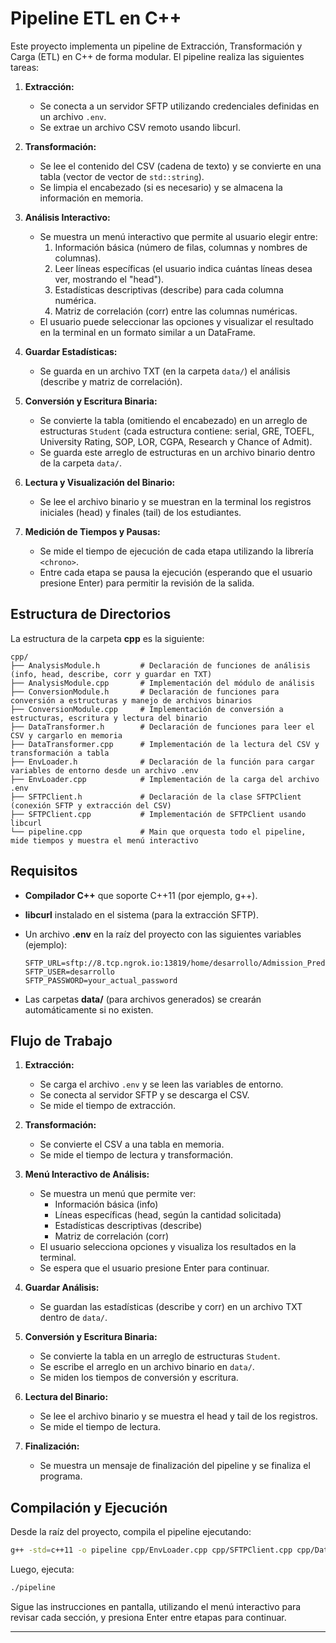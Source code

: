 # Pipeline ETL en C++

Este proyecto implementa un pipeline de Extracción, Transformación y Carga (ETL) en C++ de forma modular. El pipeline realiza las siguientes tareas:

1. **Extracción:**
   - Se conecta a un servidor SFTP utilizando credenciales definidas en un archivo `.env`.
   - Se extrae un archivo CSV remoto usando libcurl.

2. **Transformación:**
   - Se lee el contenido del CSV (cadena de texto) y se convierte en una tabla (vector de vector de `std::string`).
   - Se limpia el encabezado (si es necesario) y se almacena la información en memoria.

3. **Análisis Interactivo:**
   - Se muestra un menú interactivo que permite al usuario elegir entre:
     1. Información básica (número de filas, columnas y nombres de columnas).
     2. Leer líneas específicas (el usuario indica cuántas líneas desea ver, mostrando el "head").
     3. Estadísticas descriptivas (describe) para cada columna numérica.
     4. Matriz de correlación (corr) entre las columnas numéricas.
   - El usuario puede seleccionar las opciones y visualizar el resultado en la terminal en un formato similar a un DataFrame.

4. **Guardar Estadísticas:**
   - Se guarda en un archivo TXT (en la carpeta `data/`) el análisis (describe y matriz de correlación).

5. **Conversión y Escritura Binaria:**
   - Se convierte la tabla (omitiendo el encabezado) en un arreglo de estructuras `Student` (cada estructura contiene: serial, GRE, TOEFL, University Rating, SOP, LOR, CGPA, Research y Chance of Admit).
   - Se guarda este arreglo de estructuras en un archivo binario dentro de la carpeta `data/`.

6. **Lectura y Visualización del Binario:**
   - Se lee el archivo binario y se muestran en la terminal los registros iniciales (head) y finales (tail) de los estudiantes.

7. **Medición de Tiempos y Pausas:**
   - Se mide el tiempo de ejecución de cada etapa utilizando la librería `<chrono>`.
   - Entre cada etapa se pausa la ejecución (esperando que el usuario presione Enter) para permitir la revisión de la salida.

## Estructura de Directorios

La estructura de la carpeta **cpp** es la siguiente:

```
cpp/
├── AnalysisModule.h         # Declaración de funciones de análisis (info, head, describe, corr y guardar en TXT)
├── AnalysisModule.cpp       # Implementación del módulo de análisis
├── ConversionModule.h       # Declaración de funciones para conversión a estructuras y manejo de archivos binarios
├── ConversionModule.cpp     # Implementación de conversión a estructuras, escritura y lectura del binario
├── DataTransformer.h        # Declaración de funciones para leer el CSV y cargarlo en memoria
├── DataTransformer.cpp      # Implementación de la lectura del CSV y transformación a tabla
├── EnvLoader.h              # Declaración de la función para cargar variables de entorno desde un archivo .env
├── EnvLoader.cpp            # Implementación de la carga del archivo .env
├── SFTPClient.h             # Declaración de la clase SFTPClient (conexión SFTP y extracción del CSV)
├── SFTPClient.cpp           # Implementación de SFTPClient usando libcurl
└── pipeline.cpp             # Main que orquesta todo el pipeline, mide tiempos y muestra el menú interactivo
```

## Requisitos

- **Compilador C++** que soporte C++11 (por ejemplo, g++).
- **libcurl** instalado en el sistema (para la extracción SFTP).
- Un archivo **.env** en la raíz del proyecto con las siguientes variables (ejemplo):

  ```
  SFTP_URL=sftp://8.tcp.ngrok.io:13819/home/desarrollo/Admission_Predict.csv
  SFTP_USER=desarrollo
  SFTP_PASSWORD=your_actual_password
  ```

- Las carpetas **data/** (para archivos generados) se crearán automáticamente si no existen.

## Flujo de Trabajo

1. **Extracción:**
   - Se carga el archivo `.env` y se leen las variables de entorno.
   - Se conecta al servidor SFTP y se descarga el CSV.
   - Se mide el tiempo de extracción.

2. **Transformación:**
   - Se convierte el CSV a una tabla en memoria.
   - Se mide el tiempo de lectura y transformación.

3. **Menú Interactivo de Análisis:**
   - Se muestra un menú que permite ver:
     - Información básica (info)
     - Líneas específicas (head, según la cantidad solicitada)
     - Estadísticas descriptivas (describe)
     - Matriz de correlación (corr)
   - El usuario selecciona opciones y visualiza los resultados en la terminal.
   - Se espera que el usuario presione Enter para continuar.

4. **Guardar Análisis:**
   - Se guardan las estadísticas (describe y corr) en un archivo TXT dentro de `data/`.

5. **Conversión y Escritura Binaria:**
   - Se convierte la tabla en un arreglo de estructuras `Student`.
   - Se escribe el arreglo en un archivo binario en `data/`.
   - Se miden los tiempos de conversión y escritura.

6. **Lectura del Binario:**
   - Se lee el archivo binario y se muestra el head y tail de los registros.
   - Se mide el tiempo de lectura.

7. **Finalización:**
   - Se muestra un mensaje de finalización del pipeline y se finaliza el programa.

## Compilación y Ejecución

Desde la raíz del proyecto, compila el pipeline ejecutando:

```bash
g++ -std=c++11 -o pipeline cpp/EnvLoader.cpp cpp/SFTPClient.cpp cpp/DataTransformer.cpp cpp/AnalysisModule.cpp cpp/ConversionModule.cpp cpp/pipeline.cpp -lcurl
```

Luego, ejecuta:

```bash
./pipeline
```

Sigue las instrucciones en pantalla, utilizando el menú interactivo para revisar cada sección, y presiona Enter entre etapas para continuar.

---